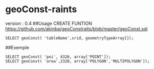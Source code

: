 # geoConst-raints
version : 0.4
##Usage
	CREATE FUNTION https://github.com/akinba/geoConstraits/blob/master/geoConst.sql
	
    SELECT geoConst( 'tableName',srid, geometryTypeArray[]);

##Exemple

	SELECT geoConst( 'poi', 4326, array['POINT']);
  	SELECT geoConst( 'area',2320, array['POLYGON','MULTIPOLYGON']);
